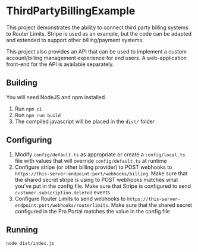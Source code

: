 # ThirdPartyBillingExample
This project demonstrates the ability to connect third party billing systems to Router Limits. 
Stripe is used as an example, but the code can be adapted and extended to support other billing/payment systems.

This project also provides an API that can be used to implement a custom account/billing management experience for end
users. A web-application front-end for the API is available separately.

## Building
You will need NodeJS and npm installed. 

1. Run  `npm ci`
1. Run `npm run build`
1. The compiled javascript will be placed in the `dist/` folder

## Configuring
1. Modify `config/default.ts` as appropriate or create a `config/local.ts` file with values that will override 
`config/default.ts` at runtime
1. Configure stripe (or other billing provider) to POST webhooks to `https://this-server-endpoint:port/webhooks/billing`. Make sure that
the shared secret stripe is using to POST webhooks matches what you've put in the config file. Make sure that Stripe is
configured to send `customer.subscription.deleted` events
1. Configure Router Limits to send webhooks to `https://this-server-endpoint:port/webhooks/routerlimits`. Make sure that
the shared secret configured in the Pro Portal matches the value in the config file

## Running
`node dist/index.js`
